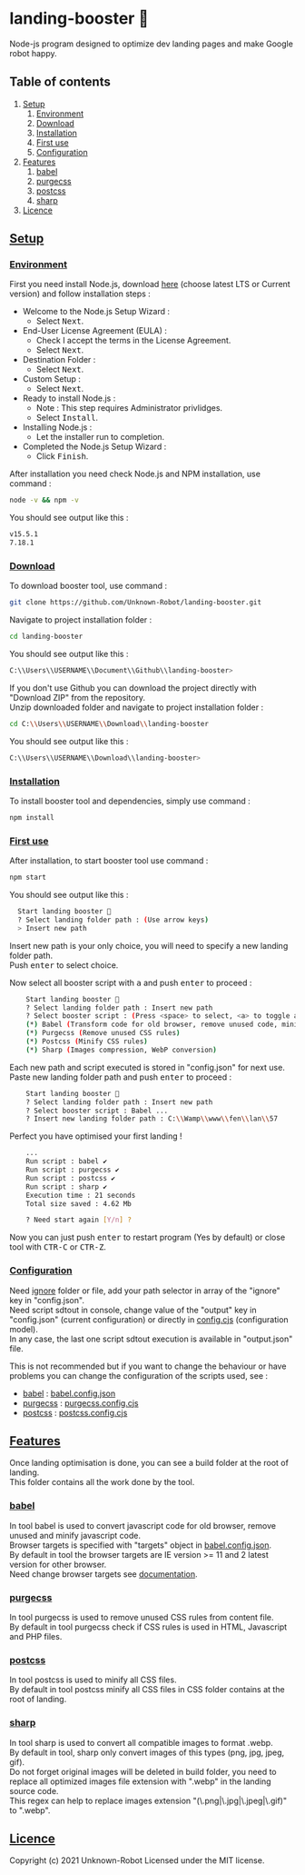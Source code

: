 # landing-booster 🚀

Node-js program designed to optimize dev landing pages and make Google robot happy.

## Table of contents
1.  [Setup](#setup)
    1.  [Environment](#environment)
    2.  [Download](#download)
    3.  [Installation](#installation)
    4.  [First use](#start)
    5.  [Configuration](#configuration)
2.  [Features](#features)
    1.  [babel](#babel)
    2.  [purgecss](#purgecss)
    3.  [postcss](#postcss)
    4.  [sharp](#sharp)
3.  [Licence](#licence)

## [Setup](#setup)
<a name="setup"></a>

### [Environment](#environment)
<a name="environment"></a>

First you need install Node.js, download [here](<https://nodejs.org/en/download/>) (choose latest LTS or Current version) and follow installation steps :<br>
- Welcome to the Node.js Setup Wizard :
    - Select <kbd>Next</kbd>.
- End-User License Agreement (EULA) :
    - Check I accept the terms in the License Agreement.
    - Select <kbd>Next</kbd>.
- Destination Folder :
    - Select <kbd>Next</kbd>.
- Custom Setup :
    - Select <kbd>Next</kbd>.
- Ready to install Node.js :
    - Note : This step requires Administrator privlidges.
    - Select <kbd>Install</kbd>.
- Installing Node.js :
    - Let the installer run to completion.
- Completed the Node.js Setup Wizard :
    - Click <kbd>Finish</kbd>.

After installation you need check Node.js and NPM installation, use command :
```sh
node -v && npm -v
```

You should see output like this :
```sh
v15.5.1
7.18.1
```

### [Download](#download)
<a name="download"></a>

To download booster tool, use command : 
```sh
git clone https://github.com/Unknown-Robot/landing-booster.git
```
Navigate to project installation folder :
```sh
cd landing-booster
```
You should see output like this :
```sh
C:\\Users\\USERNAME\\Document\\Github\\landing-booster>
```

If you don't use Github you can download the project directly with "Download ZIP" from the repository.<br>
Unzip downloaded folder and navigate to project installation folder :
```sh
cd C:\\Users\\USERNAME\\Download\\landing-booster
```
You should see output like this :
```sh
C:\\Users\\USERNAME\\Download\\landing-booster>
```

### [Installation](#installation)
<a name="installation"></a>

To install booster tool and dependencies, simply use command :
```sh
npm install
```

### [First use](#start)
<a name="start"></a>

After installation, to start booster tool use command :
```sh
npm start
```

You should see output like this :
```sh
  Start landing booster 🚀
  ? Select landing folder path : (Use arrow keys)
  > Insert new path
```

Insert new path is your only choice, you will need to specify a new landing folder path.<br>
Push <kbd>enter</kbd> to select choice.<br>

Now select all booster script with <kbd>a</kbd> and push <kbd>enter</kbd> to proceed :
```sh
    Start landing booster 🚀
    ? Select landing folder path : Insert new path
    ? Select booster script : (Press <space> to select, <a> to toggle all, <i> to invert selection, and <enter> to proceed)
    (*) Babel (Transform code for old browser, remove unused code, minify code) [required]
    (*) Purgecss (Remove unused CSS rules)
    (*) Postcss (Minify CSS rules)
    (*) Sharp (Images compression, WebP conversion)
```

Each new path and script executed is stored in "config.json" for next use.<br>
Paste new landing folder path and push <kbd>enter</kbd> to proceed :
```sh
    Start landing booster 🚀
    ? Select landing folder path : Insert new path
    ? Select booster script : Babel ...
    ? Insert new landing folder path : C:\\Wamp\\www\\fen\\lan\\57
```

Perfect you have optimised your first landing !
```sh
    ...
    Run script : babel ✔
    Run script : purgecss ✔
    Run script : postcss ✔
    Run script : sharp ✔
    Execution time : 21 seconds
    Total size saved : 4.62 Mb

    ? Need start again [Y/n] ?
```
Now you can just push <kbd>enter</kbd> to restart program (Yes by default) or close tool with <kbd>CTR-C</kbd> or <kbd>CTR-Z</kbd>.

### [Configuration](#configuration)
<a name="configuration"></a>

Need [ignore](https://babeljs.io/docs/en/options#ignore) folder or file, add your path selector in array of the "ignore" key in "config.json".<br>
Need script sdtout in console, change value of the "output" key in "config.json" (current configuration) or directly in [config.cjs](config.cjs) (configuration model).<br>
In any case, the last one script sdtout execution is available in "output.json" file.<br>

This is not recommended but if you want to change the behaviour or have problems you can change the configuration of the scripts used, see :
  - [babel](https://babeljs.io/docs/en/options) : [babel.config.json](babel.config.json)
  - [purgecss](https://purgecss.com/configuration.html) : [purgecss.config.cjs](purgecss.config.cjs)
  - [postcss](https://github.com/postcss/postcss-cli) : [postcss.config.cjs](postcss.config.cjs)

## [Features](#features)
<a name="features"></a>
Once landing optimisation is done, you can see a build folder at the root of landing.<br>
This folder contains all the work done by the tool.<br>

### [babel](#babel)
<a name="babel"></a>
In tool babel is used to convert javascript code for old browser, remove unused and minify javascript code.<br>
Browser targets is specified with "targets" object in [babel.config.json](babel.config.json).<br>
By default in tool the browser targets are IE version >= 11 and 2 latest version for other browser.<br>
Need change browser targets see [documentation](https://babeljs.io/docs/en/babel-preset-env#targets).<br>

### [purgecss](#purgecss)
<a name="purgecss"></a>
In tool purgecss is used to remove unused CSS rules from content file.<br>
By default in tool purgecss check if CSS rules is used in HTML, Javascript and PHP files.<br>

### [postcss](#postcss)
<a name="postcss"></a>
In tool postcss is used to minify all CSS files.<br>
By default in tool postcss minify all CSS files in CSS folder contains at the root of landing.<br>

### [sharp](#sharp)
<a name="sharp"></a>
In tool sharp is used to convert all compatible images to format .webp.<br>
By default in tool, sharp only convert images of this types (png, jpg, jpeg, gif).<br>
Do not forget original images will be deleted in build folder, you need to replace all optimized images file extension with ".webp" in the landing source code.<br>
This regex can help to replace images extension "(\\.png|\\.jpg|\\.jpeg|\\.gif)" to ".webp".<br>

## [Licence](#licence)
<a name="licence"></a>
Copyright (c) 2021 Unknown-Robot Licensed under the MIT license.